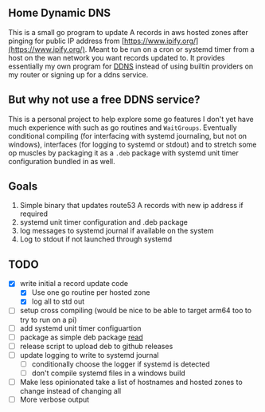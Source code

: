 Home Dynamic DNS
------------------------
This is a small go program to update A records in aws hosted zones after pinging for public IP address from
[https://www.ipify.org/](https://www.ipify.org/). Meant to be run on a cron or systemd timer from a host on the
wan network you want records updated to. It provides essentially my own program for [DDNS](https://en.wikipedia.org/wiki/Dynamic_DNS)
instead of using builtin providers on my router or signing up for a ddns service.

## But why not use a free DDNS service?
This is a personal project to help explore some go features I don't yet have much experience with such as go routines and
`WaitGroups`. Eventually conditional compiling (for interfacing with systemd journaling, but not on windows),
interfaces (for logging to systemd or stdout) and to stretch some op muscles by packaging it as a `.deb` package  with
systemd unit timer configuration bundled in as well.

## Goals
1. Simple binary that updates route53 A records with new ip address if required
2. systemd unit timer configuration and .deb package
3. log messages to systemd journal if available on the system
4. Log to stdout if not launched through systemd

## TODO
- [x] write initial a record update code
    - [x] Use one go routine per hosted zone
    - [x] log all to std out
- [ ] setup cross compiling (would be nice to be able to target arm64 too to try to run on a pi)
- [ ] add systemd unit timer configuartion  
- [ ] package as simple deb package [read](https://askubuntu.com/questions/1345/what-is-the-simplest-debian-packaging-guide)
- [ ] release script to upload deb to github releases
- [ ] update logging to write to systemd journal
   - [ ] conditionally choose the logger if systemd is detected
   - [ ] don't compile systemd files in a windows build
- [ ] Make less opinionated take a list of hostnames and hosted zones to change instead of changing all
- [ ] More verbose output
